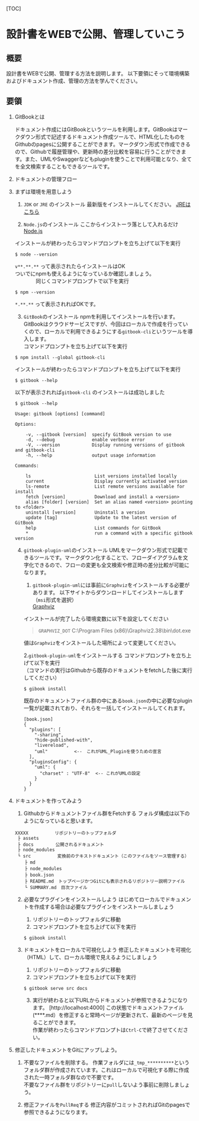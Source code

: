 [TOC]

# 設計書をWEBで公開、管理していこう

## 概要

設計書をWEBで公開、管理する方法を説明します。
以下要領にそって環境構築およびドキュメント作成、管理の方法を学んでください。

## 要領

1. GitBookとは

	ドキュメント作成にはGitBookというツールを利用します。GitBookはマークダウン形式で記述するドキュメント作成ツールで、HTML化したものをGithubのpagesに公開することができます。マークダウン形式で作成できるので、Githubで履歴管理や、更新時の差分比較を容易に行うことができます。また、UMLやSwaggerなどもpluginを使うことで利用可能となり、全てを全文検索することもできるツールです。	

2. ドキュメントの管理フロー


3. まずは環境を用意しよう
	1. `JDK` or `JRE` のインストール
	最新版をインストールしてください。
	[JREはこちら](https://java.com/ja/download/)
	
	2. `Node.js`のインストール
	ここからインストーラ落として入れるだけ
	[Node.js](https://nodejs.org/en/)
	
	インストールが終わったらコマンドプロンプトを立ち上げて以下を実行

	~~~
	$ node --version
	~~~
	`v**.**.**` って表示されたらインストールはOK  
	ついでにnpmも使えるようになっているか確認しましょう。  
　　　　同じくコマンドプロンプトで以下を実行
	
	~~~
	$ npm --version
	~~~

	`*.**.**` って表示されればOKです。
	
	3. `GitBook`のインストール
	npmを利用してインストールを行います。  
	GitBookはクラウドサービスですが、今回はローカルで作成を行っていくので、ローカルで利用できるようにする`gitbook-cli`というツールを導入します。  
	コマンドプロンプトを立ち上げて以下を実行
	
	~~~
	$ npm install --global gitbook-cli
	~~~

	インストールが終わったらコマンドプロンプトを立ち上げて以下を実行

	~~~
	$ gitbook --help
	~~~
	
	以下が表示されれば`gitbook-cli` のインストールは成功しました
	
	~~~
	$ gitbook --help
	
	Usage: gitbook [options] [command]
	
	Options:
	
	    -v, --gitbook [version]  specify GitBook version to use
	    -d, --debug              enable verbose error
	    -V, --version            Display running versions of gitbook and gitbook-cli
	    -h, --help               output usage information
	
	Commands:
	
	    ls                        List versions installed locally
	    current                   Display currently activated version
	    ls-remote                 List remote versions available for install
	    fetch [version]           Download and install a <version>
	    alias [folder] [version]  Set an alias named <version> pointing to <folder>
	    uninstall [version]       Uninstall a version
	    update [tag]              Update to the latest version of GitBook
	    help                      List commands for GitBook
	    *                         run a command with a specific gitbook version
	~~~
	
	4. `gitbook-plugin-uml`のインストール
	UMLをマークダウン形式で記載できるツールです。マークダウン化することで、フローダイアグラムを文字化できるので、フローの変更も全文検索や修正時の差分比較が可能になります。
		1. `gitbook-plugin-uml`には事前に`Graphviz`をインストールする必要があります。
		以下サイトからダウンロードしてインストールします（`msi`形式を選択）  
		[Graphviz](https://graphviz.gitlab.io/_pages/Download/Download_windows.html)
		
		インストールが完了したら環境変数に以下を設定してください  

		> `GRAPHVIZ_DOT` C:\Program Files (x86)\Graphviz2.38\bin\dot.exe

		値は`Graphviz`をインストールした場所によって変更してください。
		
		2.`gitbook-plugin-uml`をインストールする
		コマンドプロンプトを立ち上げて以下を実行  
		（コマンドの実行はGithubから既存のドキュメントをfetchした後に実行してください）
		
		~~~
		$ gibook install
		~~~
		既存のドキュメントファイル群の中にある`book.json`の中に必要なplugin一覧が記載されており、それらを一括してインストールしてくれます。  
		~~~
		[book.json]
		{
		  "plugins": [
		    "-sharing",
		    "hide-published-with",
		    "livereload",
		    "uml"          <--　これがUML_Pluginを使うための宣言
		  ],
		  "pluginsConfig": {
		    "uml": {
		      "charset" : "UTF-8"  <-- これがUMLの設定
		    }
		  }
		}
		~~~
4. ドキュメントを作ってみよう

	1. Githubからドキュメントファイル群をFetchする
	フォルダ構成は以下のようになっていると思います。
	
	~~~
	XXXXX　　　　　　リポジトリーのトップフォルダ
	 ├ assets
	 ├ docs　　　　　公開されるドキュメント
	 ├ node_modules
	 └ src　　　　　　変換前のテキストドキュメント（このファイルをソース管理する）
	 　 ├ md
	 　 ├ node_modules
	 　 ├ book.json
	 　 ├ README.md　トップページかつGitにも表示されるリポジトリー説明ファイル
	 　 └ SUMMARY.md　目次ファイル
	~~~
	
	2. 必要なプラグインをインストールしよう
	はじめてローカルでドキュメントを作成する場合は必要なプラグインをインストールしましょう
		1. リポジトリーのトップフォルダに移動
		2. コマンドプロンプトを立ち上げて以下を実行  
		
		~~~
		$ gibook install
		~~~
	3. ドキュメントをローカルで可視化しよう
	修正したドキュメントを可視化（HTML）して、ローカル環境で見えるようにしましょう  
		1. リポジトリーのトップフォルダに移動  
		2. コマンドプロンプトを立ち上げて以下を実行
		
		~~~
		$ gitbook serve src docs
		~~~

		3. 実行が終わると以下URLからドキュメントが参照できるようになります。
		[http://localhost:4000]
		この状態でドキュメントファイル(****.md）を修正すると常時ページが更新されて、最新のページを見ることができます。  
		作業が終わったらコマンドプロンプトは`Ctrl-C`で終了させてください。

5. 修正したドキュメントをGitにアップしよう。
	1. 不要なファイルを削除する。
	作業フォルダには`_tmp_**********`というフォルダ群が作成されています。これはローカルで可視化する際に作成された一時フォルダ群なので不要です。  
	不要なファイル群をリポジトリーに`pull`しないよう事前に削除しましょう。
	
	2. 修正ファイルを`PullReq`する
	修正内容がコミットされればGitのpagesで参照できるようになります。